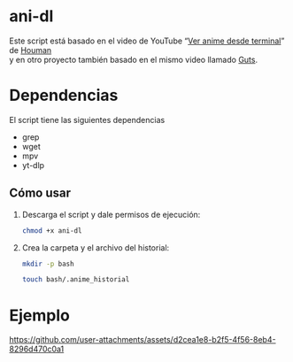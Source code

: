 # ani-dl

Este script está basado en el video de YouTube “[Ver anime desde terminal](https://www.youtube.com/watch?v=IHDqzGno4Y4)” de [Houman](https://houmanr.xyz/)  
y en otro proyecto también basado en el mismo video llamado [Guts](https://github.com/danifreflow/Guts).

# Dependencias  
El script tiene las siguientes dependencias 
- grep
- wget
- mpv
- yt-dlp  
## Cómo usar

1. Descarga el script y dale permisos de ejecución:
   ```bash
   chmod +x ani-dl
2. Crea la carpeta y el archivo del historial:
    ```bash
    mkdir -p bash
    ```
    ```bash
    touch bash/.anime_historial
# Ejemplo
https://github.com/user-attachments/assets/d2cea1e8-b2f5-4f56-8eb4-8296d470c0a1

